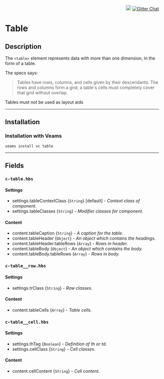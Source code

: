 <p align="right">
    <a href="https://badge.fury.io/js/veams-component-table"><img src="https://badge.fury.io/js/veams-component-table.svg" alt="npm version" height="18"></a>
    <a href="https://gitter.im/Sebastian-Fitzner/Veams?utm_source=badge&utm_medium=badge&utm_campaign=pr-badge"><img src="https://badges.gitter.im/Sebastian-Fitzner/Veams.svg" alt="Gitter Chat" /></a>
</p>

# Table

## Description

The `<table>` element represents data with more than one dimension, in the form of a table.

The specs says:

> Tables have rows, columns, and cells given by their descendants. The rows and columns form a grid; a table's cells must completely cover that grid without overlap.

Tables must not be used as layout aids

-----------

## Installation

### Installation with Veams

`veams install vc table`

-----------

## Fields

### `c-table.hbs`

#### Settings
- settings.tableContextClass {`String`} [default] - _Context class of component._
- settings.tableClasses {`String`} - _Modifier classes for component._

#### Content
- content.tableCaption {`String`} - _A caption for the table._
- content.tableHeader {`Object`} - _An object which contains the headings._
- content.tableHeader.tableRows {`Array`} - _Rows in header._
- content.tableBody {`Object`} - _An object which contains the body._
- content.tableBody.tableRows {`Array`} - _Rows in body._

### `c-table__row.hbs`

#### Settings
- settings.trClass {`String`} - _Row classes._

#### Content
- content.tableCells {`Array`} - _Table cells._

### `c-table__cell.hbs`

#### Settings
- settings.thTag {`Boolean`} - _Definition of th or td._
- settings.cellClass {`String`} - _Cell classes._

#### Content
- content.cellContent {`String`} - _Cell content._